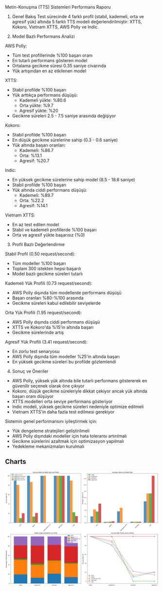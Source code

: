 Metin-Konuşma (TTS) Sistemleri Performans Raporu

1. Genel Bakış
Test sürecinde 4 farklı profil (stabil, kademeli, orta ve agresif yük) altında 5 farklı TTS modeli değerlendirilmiştir: XTTS, Kokoro, Vietnam XTTS, AWS Polly ve Indic.

2. Model Bazlı Performans Analizi

AWS Polly:
- Tüm test profillerinde %100 başarı oranı
- En tutarlı performans gösteren model
- Ortalama gecikme süresi 0.35 saniye civarında
- Yük artışından en az etkilenen model

XTTS:
- Stabil profilde %100 başarı
- Yük arttıkça performans düşüşü:
  * Kademeli yükte: %80.6
  * Orta yükte: %9.7
  * Agresif yükte: %20
- Gecikme süreleri 2.5 - 7.5 saniye arasında değişiyor

Kokoro:
- Stabil profilde %100 başarı
- En düşük gecikme sürelerine sahip (0.3 - 0.6 saniye)
- Yük altında başarı oranları:
  * Kademeli: %86.7
  * Orta: %13.1
  * Agresif: %20.7

Indic:
- En yüksek gecikme sürelerine sahip model (8.5 - 18.6 saniye)
- Stabil profilde %100 başarı
- Yük altında ciddi performans düşüşü:
  * Kademeli: %89.7
  * Orta: %22.2
  * Agresif: %14.1

Vietnam XTTS:
- En az test edilen model
- Stabil ve kademeli profillerde %100 başarı
- Orta ve agresif yükte başarısız (%0)

3. Profil Bazlı Değerlendirme

Stabil Profil (0.50 request/second):
- Tüm modeller %100 başarı
- Toplam 300 istekten hepsi başarılı
- Model bazlı gecikme süreleri tutarlı

Kademeli Yük Profili (0.73 request/second):
- AWS Polly dışında tüm modellerde performans düşüşü
- Başarı oranları %80-%100 arasında
- Gecikme süreleri kabul edilebilir seviyelerde

Orta Yük Profili (1.95 request/second):
- AWS Polly dışında ciddi performans düşüşü
- XTTS ve Kokoro'da %15'in altında başarı
- Gecikme sürelerinde artış

Agresif Yük Profili (3.41 request/second):
- En zorlu test senaryosu
- AWS Polly dışında tüm modeller %25'in altında başarı
- En yüksek gecikme süreleri bu profilde gözlemlendi

4. Sonuç ve Öneriler

- AWS Polly, yüksek yük altında bile tutarlı performans göstererek en güvenilir seçenek olarak öne çıkıyor
- Kokoro, düşük gecikme süreleriyle dikkat çekiyor ancak yük altında başarı oranı düşüyor
- XTTS modelleri orta seviye performans gösteriyor
- Indic modeli, yüksek gecikme süreleri nedeniyle optimize edilmeli
- Vietnam XTTS'in daha fazla test edilmesi gerekiyor

Sistemin genel performansını iyileştirmek için:
- Yük dengeleme stratejileri geliştirilmeli
- AWS Polly dışındaki modeller için hata toleransı artırılmalı
- Gecikme sürelerini azaltmak için optimizasyon yapılmalı
- Yedekleme mekanizmaları kurulmalı

## Charts
![chart](assets/chart.png)
